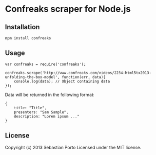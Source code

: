 Confreaks scraper for Node.js
=============================

Installation
------------

	npm install confreaks

Usage
-----

	var confreaks = require('confreaks');

	confreaks.scrape('http://www.confreaks.com/videos/2234-html5tx2013-unfolding-the-box-model', function(err, data){
		console.log(data); // Object containing data
	});

Data will be returned in the following format:

	{
		title: "Title",
		presenters: "Sam Sample",
		description: "Lorem ipsum ..."
	}

License
-------
Copyright (c) 2013 Sebastian Porto
Licensed under the MIT license.